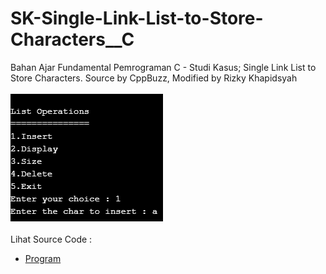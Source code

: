# SK-Single-Link-List-to-Store-Characters__C
Bahan Ajar Fundamental Pemrograman C - Studi Kasus; Single Link List to Store Characters. Source by CppBuzz, Modified by Rizky Khapidsyah<br><br>
<img src="https://github.com/RizkyKhapidsyah/SK-Single-Link-List-to-Store-Characters__C/blob/master/SK-Single-Link-List-to-Store-Characters__C/Result/001.png"><br><br>
Lihat Source Code : <br>
- <a href="https://github.com/RizkyKhapidsyah/SK-Single-Link-List-to-Store-Characters__C/blob/master/SK-Single-Link-List-to-Store-Characters__C/Source.c">Program</a>
